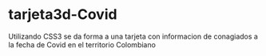 # tarjeta3d-Covid
Utilizando CSS3 se da forma a una tarjeta con informacion de conagiados a la fecha de Covid en el territorio Colombiano
